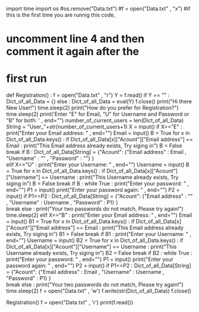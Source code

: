 import time
import os
#os.remove("Data.txt")
#f = open("Data.txt" , "x")                         #if this is the first time you are runnig this code,
#                                                    uncomment line 4 and then comment it again after the
#                                                    first run
def Registration() :
    f = open("Data.txt" , "r")
    Y = f.read()
    if Y == "" :
        Dict_of_all_Data = {}
    else :
        Dict_of_all_Data = eval(Y)
    f.close()
    print("Hi there New User!")
    time.sleep(2)
    print("How do you prefer for Registration?")
    time.sleep(2)
    print('Enter "E" for Email, "U" for Username and Password or "B" for both: ' , end="")
    number_of_current_users = len(Dict_of_all_Data)
    String = "User_"+str(number_of_current_users+1)
    X = input() 
    if X=="E" :
        print("Enter your Email address: " , end="")
        Email = input()
        B = True
        for x in Dict_of_all_Data.keys() :
            if Dict_of_all_Data[x]["Acount"]["Email address"] == Email :
                print("This Email address already exists, Try siging in")
                B = False
                break
        if B :
            Dict_of_all_Data[String] = {"Acount":
                                                {"Email address" : Email ,
                                                 "Username" : ""         ,
                                                 "Password" : ""}
                                        }  
    elif X=="U" :
        print("Enter your Username: " , end="")
        Username = input()
        B = True
        for x in Dict_of_all_Data.keys() :
            if Dict_of_all_Data[x]["Acount"]["Username"] == Username :
                print("This Username already exists, Try siging in")
                B = False
                break
        if B :
            while True :
                print("Enter your password: " , end="")
                P1 = input()
                print("Enter your password again: " , end="")
                P2 = input()
                if P1==P2 :
                    Dict_of_all_Data[String] = {"Acount":
                                                    {"Email address" : ""  ,
                                                     "Username" : Username ,
                                                     "Password" : P1}
                                                }  
                    break
                else :
                    print("Your two passwords do not match, Please try again!")
                    time.sleep(2)
    elif X=="B" :
        print("Enter your Email address: " , end="")
        Email = input()
        B1 = True
        for x in Dict_of_all_Data.keys() :
            if Dict_of_all_Data[x]["Acount"]["Email address"] == Email :
                print("This Email address already exists, Try siging in")
                B1 = False
                break
        if B1 :
            print("Enter your Username: " , end="")
            Username = input()
            B2 = True
            for x in Dict_of_all_Data.keys() :
                if Dict_of_all_Data[x]["Acount"]["Username"] == Username :
                    print("This Username already exists, Try siging in")
                    B2 = False
                    break
            if B2 :
                while True :
                    print("Enter your password: " , end="")
                    P1 = input()
                    print("Enter your password again: " , end="")
                    P2 = input()
                    if P1==P2 :
                        Dict_of_all_Data[String] = {"Acount":
                                                        {"Email address" : Email ,
                                                         "Username" : Username   ,
                                                         "Password" : P1}
                                                   }  
                        break
                    else :
                        print("Your two passwords do not match, Please try again!")
                        time.sleep(2)
    f = open("Data.txt" , 'w')
    f.write(str(Dict_of_all_Data))
    f.close()
        
Registration()
f = open("Data.txt" , 'r')
print(f.read())
